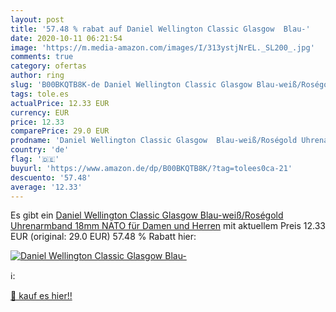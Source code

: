 ```yaml
---
layout: post
title: '57.48 % rabat auf Daniel Wellington Classic Glasgow  Blau-'
date: 2020-10-11 06:21:54
image: 'https://m.media-amazon.com/images/I/313ystjNrEL._SL200_.jpg'
comments: true
category: ofertas
author: ring
slug: 'B00BKQTB8K-de Daniel Wellington Classic Glasgow Blau-weiß/Roségold...'
tags: tole.es
actualPrice: 12.33 EUR
currency: EUR
price: 12.33
comparePrice: 29.0 EUR
prodname: 'Daniel Wellington Classic Glasgow  Blau-weiß/Roségold Uhrenarmband  18mm  NATO  für Damen und Herren'
country: 'de'
flag: '🇩🇪'
buyurl: 'https://www.amazon.de/dp/B00BKQTB8K/?tag=tolees0ca-21'
descuento: '57.48'
average: '12.33'
---
```


Es gibt ein [Daniel Wellington Classic Glasgow  Blau-weiß/Roségold Uhrenarmband  18mm  NATO  für Damen und Herren](https://www.amazon.de/dp/B00BKQTB8K/?tag=tolees0ca-21) mit aktuellem Preis 12.33 EUR (original: 29.0 EUR) 57.48 % Rabatt hier:

[![Daniel Wellington Classic Glasgow  Blau-](https://m.media-amazon.com/images/I/313ystjNrEL._SL200_.jpg)](https://www.amazon.de/dp/B00BKQTB8K/?tag=tolees0ca-21)

ℹ️:


[🛒 kauf es hier!!](https://www.amazon.de/dp/B00BKQTB8K/?tag=tolees0ca-21)
